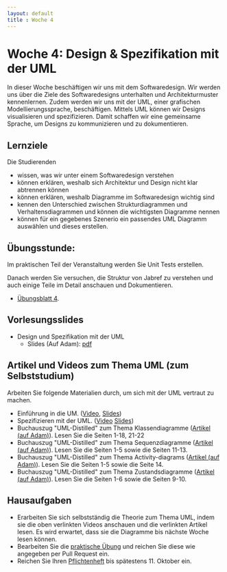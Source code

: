 ```yaml
---
layout: default
title : Woche 4
---
```


# Woche 4: Design & Spezifikation mit der UML

In dieser Woche beschäftigen wir uns mit dem Softwaredesign. Wir werden uns über die Ziele des Softwaredesigns unterhalten und Architekturmuster kennenlernen. Zudem werden wir uns mit der UML, einer grafischen Modellierungssprache, beschäftigen. Mittels UML können wir Designs visualisieren und spezifizieren. Damit schaffen wir eine gemeinsame Sprache, um Designs zu kommunizieren und zu dokumentieren.


## Lernziele 

Die Studierenden

- wissen, was wir unter einem Softwaredesign verstehen 
- können erklären, weshalb sich Architektur und Design nicht klar abtrennen können
- können erklären, weshalb Diagramme im Softwaredesign wichtig sind
- kennen den Unterschied zwischen Strukturdiagrammen und Verhaltensdiagrammen und können die wichtigsten Diagramme nennen
- können für ein gegebenes Szenerio ein passendes UML Diagramm auswählen und dieses erstellen.


## Übungsstunde:

 Im praktischen Teil der Veranstaltung werden Sie Unit Tests erstellen.

Danach werden Sie versuchen, die Struktur von Jabref zu verstehen und auch einige Teile im Detail anschauen und 
Dokumentieren. 

* [Übungsblatt 4](../exercises/unit-tests-und-ci). 



## Vorlesungsslides

* Design und Spezifikation mit der UML
    * Slides (Auf Adam): [pdf](https://adam.unibas.ch/goto_adam_file_1899054_download.html) <!--auf adam noch nicht gefunden -->

## Artikel und Videos zum Thema UML (zum Selbststudium)

Arbeiten Sie folgende Materialien durch, um sich mit der UML vertraut zu machen.
* Einführung in die UM. ([Video](https://unibas.cloud.panopto.eu/Panopto/Pages/Viewer.aspx?id=8c8cffc1-41ce-442c-b391-b06600bd5a47), [Slides](./slides/UML-Klassendiagramme.pdf))
*  Spezifizieren mit der UML. ([Video](https://unibas.cloud.panopto.eu/Panopto/Pages/Viewer.aspx?id=4132b7e1-6433-4f9c-b854-b07000f6fd82) [Slides](./slides/UML.pdf))
* Buchauszug "UML-Distilled" zum Thema Klassendiagramme ([Artikel (auf Adam)](https://adam.unibas.ch/goto_adam_file_1885900_download.html)). Lesen Sie die Seiten 1-18, 21-22
*  Buchauszug "UML-Distilled" zum Thema Sequenzdiagramme ([Artikel (auf Adam)](https://adam.unibas.ch/goto_adam_file_1885899_download.html)). Lesen Sie die Seiten 1-5 sowie die Seiten 11-13.
* Buchauszug "UML-Distilled" zum Thema Activity-diagrams ([Artikel (auf Adam)](https://adam.unibas.ch/goto_adam_file_1885898_download.html)). Lesen Sie die Seiten 1-5 sowie die Seite 14.
* Buchauszug "UML-Distilled" zum Thema  Zustandsdiagramme ([Artikel (auf Adam)](https://adam.unibas.ch/goto_adam_file_1885897_download.html)). Lesen Sie die Seiten 1-6 sowie die Seiten 9-10.


## Hausaufgaben

* Erarbeiten Sie sich selbstständig die Theorie zum Thema UML, indem sie die oben verlinkten Videos anschauen und die verlinkten Artikel lesen. Es wird erwartet, dass sie die Diagramme bis nächste Woche lesen können. 
* Bearbeiten Sie die [praktische Übung](../exercises/unit-tests-und-ci) und reichen Sie diese wie angegeben per Pull Request ein. 
* Reichen Sie Ihren [Pflichtenheft](../project/requirements) bis spätestens 11. Oktober ein. 
